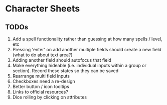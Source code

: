 # Character Sheets

## TODOs

1. Add a spell functionality rather than guessing at how many spells / level, etc
1. Pressing 'enter' on add another multiple fields should create a new field (what to do about text area?)
1. Adding another field should autofocus that field
1. Make everything hideable (i.e. individual inputs within a group or section). Record these states so they can be saved
1. Rearrange multi field inputs
1. Checkboxes need a re-design
1. Better button / icon tooltips
1. Links to official resources?
1. Dice rolling by clicking on attributes

